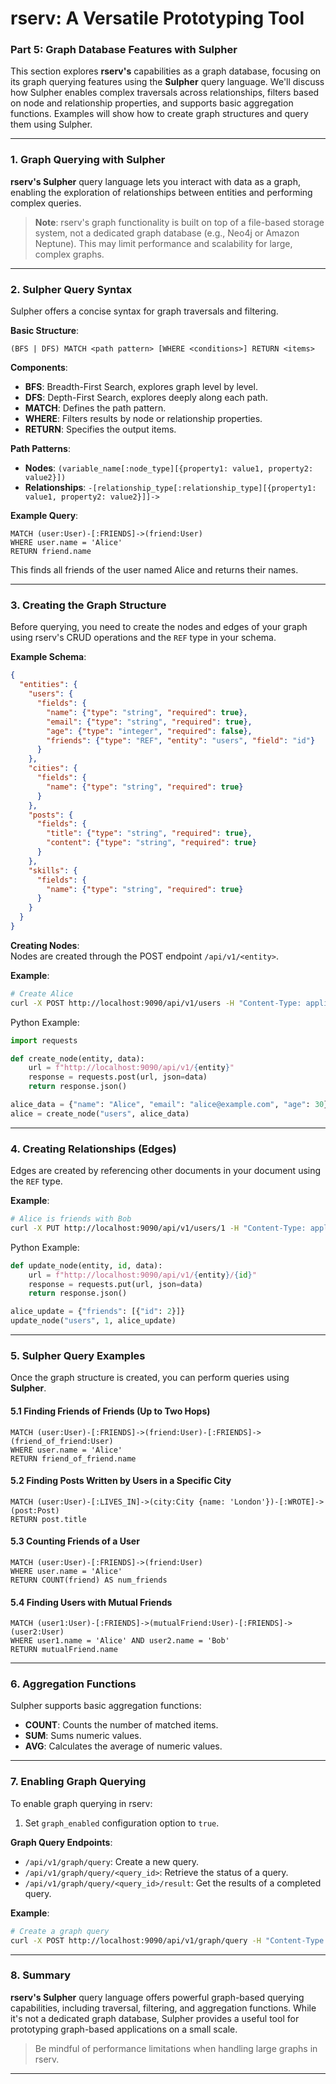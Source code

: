 
# rserv: A Versatile Prototyping Tool  
### Part 5: Graph Database Features with Sulpher

This section explores **rserv's** capabilities as a graph database, focusing on its graph querying features using the **Sulpher** query language. We'll discuss how Sulpher enables complex traversals across relationships, filters based on node and relationship properties, and supports basic aggregation functions. Examples will show how to create graph structures and query them using Sulpher.

---

### 1. Graph Querying with Sulpher

**rserv's Sulpher** query language lets you interact with data as a graph, enabling the exploration of relationships between entities and performing complex queries.

> **Note**: rserv's graph functionality is built on top of a file-based storage system, not a dedicated graph database (e.g., Neo4j or Amazon Neptune). This may limit performance and scalability for large, complex graphs.

---

### 2. Sulpher Query Syntax

Sulpher offers a concise syntax for graph traversals and filtering.

**Basic Structure**:

```
(BFS | DFS) MATCH <path pattern> [WHERE <conditions>] RETURN <items>
```

**Components**:
- **BFS**: Breadth-First Search, explores graph level by level.
- **DFS**: Depth-First Search, explores deeply along each path.
- **MATCH**: Defines the path pattern.
- **WHERE**: Filters results by node or relationship properties.
- **RETURN**: Specifies the output items.

**Path Patterns**:
- **Nodes**: `(variable_name[:node_type][{property1: value1, property2: value2}])`
- **Relationships**: `-[relationship_type[:relationship_type][{property1: value1, property2: value2}]]->`

**Example Query**:

```cypher
MATCH (user:User)-[:FRIENDS]->(friend:User)
WHERE user.name = 'Alice'
RETURN friend.name
```
This finds all friends of the user named Alice and returns their names.

---

### 3. Creating the Graph Structure

Before querying, you need to create the nodes and edges of your graph using rserv's CRUD operations and the `REF` type in your schema.

**Example Schema**:

```json
{
  "entities": {
    "users": {
      "fields": {
        "name": {"type": "string", "required": true},
        "email": {"type": "string", "required": true},
        "age": {"type": "integer", "required": false},
        "friends": {"type": "REF", "entity": "users", "field": "id"}
      }
    },
    "cities": {
      "fields": {
        "name": {"type": "string", "required": true}
      }
    },
    "posts": {
      "fields": {
        "title": {"type": "string", "required": true},
        "content": {"type": "string", "required": true}
      }
    },
    "skills": {
      "fields": {
        "name": {"type": "string", "required": true}
      }
    }
  }
}
```

**Creating Nodes**:  
Nodes are created through the POST endpoint `/api/v1/<entity>`.

**Example**:

```bash
# Create Alice
curl -X POST http://localhost:9090/api/v1/users -H "Content-Type: application/json" -d '{"name": "Alice", "email": "alice@example.com", "age": 30}'
```

Python Example:

```python
import requests

def create_node(entity, data):
    url = f"http://localhost:9090/api/v1/{entity}"
    response = requests.post(url, json=data)
    return response.json()

alice_data = {"name": "Alice", "email": "alice@example.com", "age": 30}
alice = create_node("users", alice_data)
```

---

### 4. Creating Relationships (Edges)

Edges are created by referencing other documents in your document using the `REF` type.

**Example**:

```bash
# Alice is friends with Bob
curl -X PUT http://localhost:9090/api/v1/users/1 -H "Content-Type: application/json" -d '{"friends": [{"id": 2}]}'
```

Python Example:

```python
def update_node(entity, id, data):
    url = f"http://localhost:9090/api/v1/{entity}/{id}"
    response = requests.put(url, json=data)
    return response.json()

alice_update = {"friends": [{"id": 2}]}
update_node("users", 1, alice_update)
```

---

### 5. Sulpher Query Examples

Once the graph structure is created, you can perform queries using **Sulpher**.

#### 5.1 Finding Friends of Friends (Up to Two Hops)
```cypher
MATCH (user:User)-[:FRIENDS]->(friend:User)-[:FRIENDS]->(friend_of_friend:User)
WHERE user.name = 'Alice'
RETURN friend_of_friend.name
```

#### 5.2 Finding Posts Written by Users in a Specific City
```cypher
MATCH (user:User)-[:LIVES_IN]->(city:City {name: 'London'})-[:WROTE]->(post:Post)
RETURN post.title
```

#### 5.3 Counting Friends of a User
```cypher
MATCH (user:User)-[:FRIENDS]->(friend:User)
WHERE user.name = 'Alice'
RETURN COUNT(friend) AS num_friends
```

#### 5.4 Finding Users with Mutual Friends
```cypher
MATCH (user1:User)-[:FRIENDS]->(mutualFriend:User)-[:FRIENDS]->(user2:User)
WHERE user1.name = 'Alice' AND user2.name = 'Bob'
RETURN mutualFriend.name
```

---

### 6. Aggregation Functions

Sulpher supports basic aggregation functions:
- **COUNT**: Counts the number of matched items.
- **SUM**: Sums numeric values.
- **AVG**: Calculates the average of numeric values.

---

### 7. Enabling Graph Querying

To enable graph querying in rserv:
1. Set `graph_enabled` configuration option to `true`.

**Graph Query Endpoints**:
- `/api/v1/graph/query`: Create a new query.
- `/api/v1/graph/query/<query_id>`: Retrieve the status of a query.
- `/api/v1/graph/query/<query_id>/result`: Get the results of a completed query.

**Example**:

```bash
# Create a graph query
curl -X POST http://localhost:9090/api/v1/graph/query -H "Content-Type: application/json" -d '{"query": "MATCH (user:User)-[:FRIENDS]->(friend:User) WHERE user.name = 'Alice' RETURN friend.name"}'
```

---

### 8. Summary

**rserv's Sulpher** query language offers powerful graph-based querying capabilities, including traversal, filtering, and aggregation functions. While it's not a dedicated graph database, Sulpher provides a useful tool for prototyping graph-based applications on a small scale.

> Be mindful of performance limitations when handling large graphs in rserv.

---
